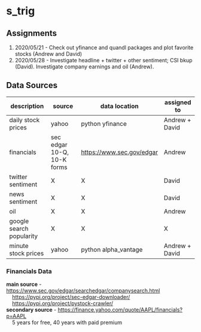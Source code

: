 # s_trig

## Assignments
1. 2020/05/21 - Check out yfinance and quandl packages and plot favorite stocks (Andrew and David)
2. 2020/05/28 - Investigate headline + twitter + other sentiment; CSI bkup (David). Investigate company earnings and oil (Andrew).

## Data Sources
description | source | data location | assigned to
------------|--------|---------------|------------
daily stock prices|yahoo|python yfinance|Andrew + David 
financials|sec edgar 10-Q, 10-K forms|https://www.sec.gov/edgar|Andrew
twitter sentiment|X|X|David
news sentiment|X|X|David
oil|X|X|Andrew
google search popularity|X|X|X
minute stock prices|yahoo|python alpha\_vantage|Andrew + David 

### Financials Data
**main source** - https://www.sec.gov/edgar/searchedgar/companysearch.html  
&nbsp;&nbsp;&nbsp;&nbsp;https://pypi.org/project/sec-edgar-downloader/   
&nbsp;&nbsp;&nbsp;&nbsp;https://pypi.org/project/pystock-crawler/   
**secondary source** - https://finance.yahoo.com/quote/AAPL/financials?p=AAPL  
&nbsp;&nbsp;&nbsp;&nbsp;5 years for free, 40 years with paid premium   
